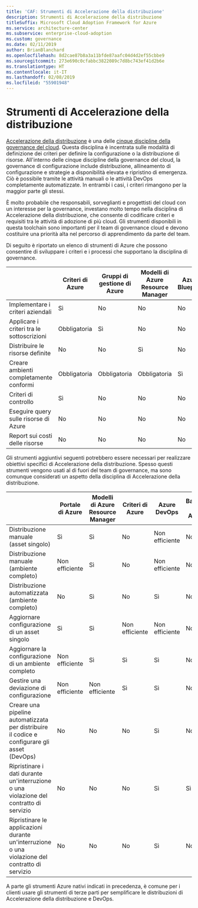 ```yaml
---
title: 'CAF: Strumenti di Accelerazione della distribuzione'
description: Strumenti di Accelerazione della distribuzione
titleSuffix: Microsoft Cloud Adoption Framework for Azure
ms.service: architecture-center
ms.subservice: enterprise-cloud-adoption
ms.custom: governance
ms.date: 02/11/2019
author: BrianBlanchard
ms.openlocfilehash: 8d2cae87b8a3a11bfde87aafc04d4d2ef55cbbe9
ms.sourcegitcommit: 273e690c0cfabbc3822089c7d8bc743ef41d2b6e
ms.translationtype: HT
ms.contentlocale: it-IT
ms.lasthandoff: 02/08/2019
ms.locfileid: "55901948"
---
```

# <a name="deployment-acceleration-tools-in-azure"></a>Strumenti di Accelerazione della distribuzione

[Accelerazione della distribuzione](overview.md) è una delle [cinque discipline della governance del cloud](../governance-disciplines.md). Questa disciplina è incentrata sulle modalità di definizione dei criteri per definire la configurazione o la distribuzione di risorse. All'interno delle cinque discipline della governance del cloud, la governance di configurazione include distribuzione, allineamento di configurazione e strategie a disponibilità elevata e ripristino di emergenza. Ciò è possibile tramite le attività manuali o le attività DevOps completamente automatizzate. In entrambi i casi, i criteri rimangono per la maggior parte gli stessi.

È molto probabile che responsabili, sorveglianti e progettisti del cloud con un interesse per la governance, investano molto tempo nella disciplina di Accelerazione della distribuzione, che consente di codificare criteri e requisiti tra le attività di adozione di più cloud. Gli strumenti disponibili in questa toolchain sono importanti per il team di governance cloud e devono costituire una priorità alta nel percorso di apprendimento da parte del team.

Di seguito è riportato un elenco di strumenti di Azure che possono consentire di sviluppare i criteri e i processi che supportano la disciplina di governance.

|  |Criteri di Azure  |Gruppi di gestione di Azure  |Modelli di Azure Resource Manager  |Azure Blueprint  | Diagramma delle risorse di Azure | Gestione costi di Azure |
|---------|---------|---------|---------|---------|---------|---------|
|Implementare i criteri aziendali     |Sì |No   |No   |No  | No  |No  |
|Applicare i criteri tra le sottoscrizioni     |Obbligatoria |Sì  |No   |No  | No  |No  |
|Distribuire le risorse definite     |No  |No   |Sì  |No  | No  |No  |
|Creare ambienti completamente conformi      |Obbligatoria |Obbligatoria  |Obbligatoria  |Sì | No  |No  |
|Criteri di controllo      |Sì |No   |No   |No  | No  |No  |
|Eseguire query sulle risorse di Azure      |No  |No   |No   |No  |Sì |No  |
|Report sui costi delle risorse      |No  |No   |No   |No  |No  |Sì |

Gli strumenti aggiuntivi seguenti potrebbero essere necessari per realizzare obiettivi specifici di Accelerazione della distribuzione. Spesso questi strumenti vengono usati al di fuori del team di governance, ma sono comunque considerati un aspetto della disciplina di Accelerazione della distribuzione.

|  |Portale di Azure  |Modelli di Azure Resource Manager  |Criteri di Azure  | Azure DevOps | Backup di Azure | Azure Site Recovery |
|---------|---------|---------|---------|---------|---------|---------|
|Distribuzione manuale (asset singolo)     | Sì | Sì  | No   | Non efficiente | No  | Sì |
|Distribuzione manuale (ambiente completo)     | Non efficiente | Sì | No   | Non efficiente | No  | Sì |
|Distribuzione automatizzata (ambiente completo)     | No   | Sì  | No   | Sì  | No  | Sì |
|Aggiornare configurazione di un asset singolo     | Sì | Sì | Non efficiente | Non efficiente | No  | Sì: durante la replica |
|Aggiornare la configurazione di un ambiente completo     | Non efficiente | Sì | Sì | Sì  | No  | Sì: durante la replica |
|Gestire una deviazione di configurazione     | Non efficiente | Non efficiente | Sì  | Sì  | No  | Sì: durante la replica |
|Creare una pipeline automatizzata per distribuire il codice e configurare gli asset (DevOps)     | No  | No  | No  | Sì | No  | No  |
|Ripristinare i dati durante un'interruzione o una violazione del contratto di servizio     | No  | No  | No  | Sì | Sì | Sì |
|Ripristinare le applicazioni durante un'interruzione o una violazione del contratto di servizio     | No  | No  | No  | Sì | No  | Sì |

A parte gli strumenti Azure nativi indicati in precedenza, è comune per i clienti usare gli strumenti di terze parti per semplificare le distribuzioni di Accelerazione della distribuzione e DevOps.
